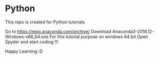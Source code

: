 # Python
This repo is created for Python tutorials

Go to https://repo.anaconda.com/archive/
Download Anaconda3-2018.12-Windows-x86_64.exe 
For this tutorial purpose on windows 64 bit
Open Spyder and start coding !!!

Happy Learning :D 
